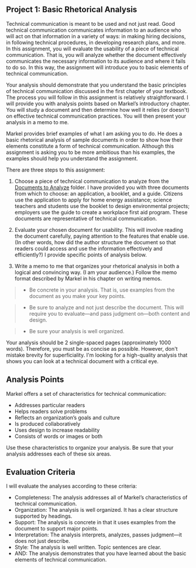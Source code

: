 ## Project 1: Basic Rhetorical Analysis

Technical communication is meant to be used and not just read. Good technical communication communicates information to an audience who will act on that information in a variety of ways: in making hiring decisions, in following technical procedures, in developing research plans, and more. In this assignment, you will evaluate the usability of a piece of technical communication. That is, you will analyze whether the document effectively communicates the necessary information to its audience and where it fails to do so. In this way, the assignment will introduce you to basic elements of technical communication. 

Your analysis should demonstrate that you understand the basic principles of technical communication discussed in the first chapter of your textbook. The process you will follow in this assignment is relatively straightforward. I will provide you with analysis points based on Markel’s introductory chapter. You will study a document and then determine how well it relies (or doesn't) on effective technical communication practices. You will then present your analysis in a memo to me. 

Markel provides brief examples of what I am asking you to do. He does a basic rhetorical analysis of sample documents in order to show how their elements constitute a form of technical communication. Although this assignment is asking you to be more ambitious than his examples, the examples should help you understand the assignment.

There are three steps to this assignment: 

1. Choose a piece of technical communication to analyze from the [Documents to Analyze][1] folder. I have provided you with three documents from which to choose: an application, a booklet, and a guide. Citizens use the application to apply for home energy assistance; science teachers and students use the booklet to design environmental projects; employers use the guide to create a workplace first aid program. These documents are representative of technical communication.

2. Evaluate your chosen document for usability. This will involve reading the document carefully, paying attention to the features that enable use. (In other words, how did the author structure the document so that readers could access and use the information effectively and efficiently?) I provide specific points of analysis below.

3. Write a memo to me that organizes your rhetorical analysis in both a logical and convincing way. (I am your audience.) Follow the memo format described by Markel in his chapter on writing memos. 

>- Be concrete in your analysis. That is, use examples from the document as you make your key points.

>-	Be sure to analyze and not just describe the document. This will require you to evaluate—and pass judgment on—both content and design.

>-	Be sure your analysis is well organized. 

Your analysis should be 2 single-spaced pages (approximately 1000 words). Therefore, you must be as concise as possible. However, don't mistake brevity for superficiality. I'm looking for a high-quality analysis that shows you can look at a technical document with a critical eye.


## Analysis Points

Markel offers a set of characteristics for technical communication:

-	Addresses particular readers
-	Helps readers solve problems
-	Reflects an organization’s goals and culture
-	Is produced collaboratively
-	Uses design to increase readability
-	Consists of words or images or both

Use these characteristics to organize your analysis. Be sure that your analysis addresses each of these six areas. 


## Evaluation Criteria

I will evaluate the analyses according to these criteria:

-	Completeness: The analysis addresses all of Markel’s characteristics of technical communication.
-	Organization: The analysis is well organized. It has a clear structure supported by headings.
-	Support: The analysis is concrete in that it uses examples from the document to support major points.
-	Interpretation: The analysis interprets, analyzes, passes judgment—it does not just describe.
-	Style: The analysis is well written. Topic sentences are clear.
-	AND: The analysis demonstrates that you have learned about the basic elements of technical communication.


[1]: /section/content/default.asp?WCI=Goto&WCU=CRSCNT&MATCH=Documents+to+Analyze
